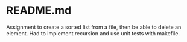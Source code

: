 # README.md

Assignment to create a sorted list from a file, then be able to delete an element. Had to implement recursion and use unit tests with makefile.
